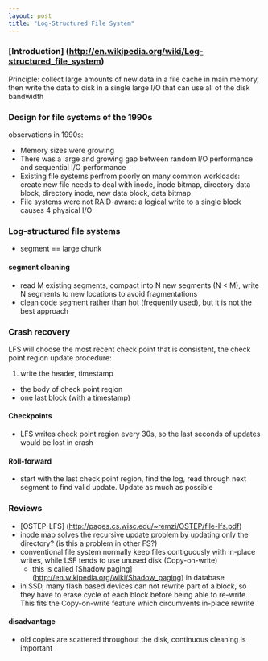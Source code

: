 ```yaml
---
layout: post
title: "Log-Structured File System"
---
```


### [Introduction] (http://en.wikipedia.org/wiki/Log-structured_file_system)
Principle: collect large amounts of new data in a file cache in main memory, then write the data to disk in a single large I/O that can use all of the disk bandwidth

### Design for file systems of the 1990s
observations in 1990s:

* Memory sizes were growing
* There was a large and growing gap between random I/O performance and sequential I/O performance
* Existing file systems perfrom poorly on many common workloads: create new file needs to deal with inode, inode bitmap, directory data block, directory inode, new data block, data bitmap
* File systems were not RAID-aware: a logical write to a single block causes 4 physical I/O

### Log-structured file systems
* segment == large chunk

#### segment cleaning
* read M existing segments, compact into N new segments (N < M), write N segments to new locations to avoid fragmentations
* clean code segment rather than hot (frequently used), but it is not the best approach

### Crash recovery
LFS will choose the most recent check point that is consistent, the check point region update procedure:

1. write the header, timestamp
- the body of check point region
- one last block (with a timestamp)

#### Checkpoints
* LFS writes check point region every 30s, so the last seconds of updates would be lost in crash

#### Roll-forward
* start with the last check point region, find the log, read through next segment to find valid update. Update as much as possible



### Reviews
* [OSTEP-LFS] (http://pages.cs.wisc.edu/~remzi/OSTEP/file-lfs.pdf)
* inode map solves the recursive update problem by updating only the directory? (is this a problem in other FS?)
* conventional file system normally keep files contiguously with in-place writes, while LSF tends to use unused disk (Copy-on-write)
    * this is called [Shadow paging] (http://en.wikipedia.org/wiki/Shadow_paging) in database
* in SSD, many flash based devices can not rewrite part of a block, so they have to erase cycle of each block before being able to re-write. This fits the Copy-on-write feature which circumvents in-place rewrite

#### disadvantage
* old copies are scattered throughout the disk, continuous cleaning is important
